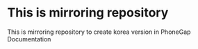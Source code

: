 This is mirroring repository
============================

This is mirroring repository to create korea version in PhoneGap Documentation

